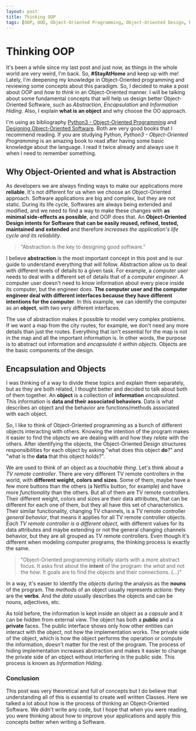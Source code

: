 ```yaml
---
layout: post
title: Thinking OOP
tags: [OOP, OOD, Object-Oriented Programming, Object-Oriented Design, Python]
---
```




# Thinking OOP

  

It's been a while since my last post and just now, as things in the whole world are very weird, I'm back. So, **#StayAtHome** and keep up with me! Lately, I'm deepening my knowledge in Object-Oriented programming and reviewing some concepts about this paradigm. So, I decided to make a post about OOP and *how to think* in an Object-Oriented manner. I will be talking about some fundamental concepts that will help us design better Object-Oriented Software, such as *Abstraction*, *Encapsulation* and *Information Hiding*. Also, I explain **what is an object** and why choose the OO approach.

I'm using as bibliography [Python3 - Object-Oriented Programming](https://www.amazon.com/Python-3-Object-Oriented-Programming/dp/1849511268) and [Designing Object-Oriented Software](https://www.amazon.com.br/Designing-Object-Oriented-Software-Rebecca-Wirfs-Brock/dp/0136298257).  Both are very good books that I recommend reading. If you are studying Python, *Python3 - Object-Oriented Programming* is an amazing book to read after having some basic knowledge about the language. I read it twice already and always use it when I need to remember something.    



## Why Object-Oriented and what is Abstraction

  

As developers we are always finding ways to make our applications more **reliable**. It's not different for us when we choose an Object-Oriented approach. Software applications are big and complex, but they are not static. During its life cycle, Softwares are always being extended and modified, and we need to find a way to make these changes with **as minimal side-effects as possible**, and OOP does that. An **Object-Oriented Design intents for Software that can be easily reused, refined, tested, maintained and extended** and therefore *increases the application's life cycle and its reliability*.  

> "Abstraction is the key to designing good software."  

I believe **abstraction** is the most important concept in this post and is our guide to understand everything that will follow. Abstraction allow us to deal with different levels of details to a given task. For example, a *computer user* needs to deal with a different set of details that of a *computer engineer*. A computer user doesn't need to know information about every piece inside its computer, but the engineer does. **The computer user and the computer engineer deal with different interfaces because they have different intentions for the computer**. In this example, we can identify the computer as an **object**, with two very different interfaces.   

The use of abstraction makes it possible to model very complex problems. If we want a map from the city routes, for example, we don't need any more details than just the routes. Everything that isn't essential for the map is not in the map and all the important information is. In other words, the purpose is to abstract out information and *encapsulate it within objects*. Objects are the basic components of the design.  



## Encapsulation and Objects



I was thinking of a way to divide these topics and explain them separately, but as they are both related, I thought better and decided to talk about both of them together. An **object** is a collection of **information** *encapsulated*. This information is **data and their associated behaviors**. Data is what describes an object and the behavior are functions/methods associated with each object.  

So, I like to think of Object-Oriented programming as a bunch of different objects interacting with others. Knowing the intention of the program makes it easier to find the objects we are dealing with and how they *relate* with the others. After identifying the objects, the Object-Oriented Design structures responsibilities for each object by asking "what does this object **do**?" and "what is the **data** that this object holds?".  

We are used to think of an object as a *touchable thing*. Let's think about a *TV remote controller*. There are very different TV remote controllers in the world, with **different weight, colors and sizes**. Some of them, maybe have a few more buttons than the others (a Netflix button, for example) and have more *functionality* than the others. But all of them are TV remote controllers. Their different weight, colors and sizes are their data attributes, that can be different for each one of them, but they all have this set of characteristics. Their similar functionality, changing TV channels, is a TV remote controller *general behavior*, that means it applies for all TV remote controller objects. *Each TV remote controller is a different object*, with different values for its data attributes and maybe extending or not the general changing channels behavior, but they are all grouped as TV remote controllers. Even though it's different when modeling computer programs, the thinking process is exactly the same.

> "Object-Oriented programming initially starts with a more abstract focus. It asks first about the **intent** of the program: the *what* and not the *how*. It goals are to find  the objects and their connections. (...)"

In a way, it's easier to identify the *objects* during the analysis as the **nouns** of the program. The *methods* of an object usually represents *actions*: they are the **verbs**. And the *data* usually describes the objects and can be nouns, adjectives, etc.  

As told before, the information is kept inside an object as a *capsule* and it can be hidden from external view. The object has both a **public** and a **private** faces. The public interface shows only how other entities can interact with the object, not how the implementation works. The private side of the object, which is how the object performs the operation or compute the information, doesn't matter for the rest of the program. The process of hiding implementation increases abstraction and makes it easier to change the private side of an object without interfering in the public side. This process is known as *Information Hiding*.



### Conclusion 

  

This post was very theoretical and full of concepts but I do believe that understanding all of this is essential to create well written Classes. Here we talked a lot about how is the process of thinking an Object-Oriented Software. We didn't write any code, but I hope that when you were reading, you were thinking about how to improve your applications and apply this concepts better when writing a Software.  
